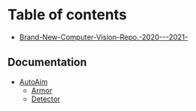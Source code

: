 # Table of contents

* [Brand-New-Computer-Vision-Repo.-2020---2021-](README.md)

## Documentation

* [AutoAim](documentation/autoaim/README.md)
  * [Armor](documentation/autoaim/armor.md)
  * [Detector](documentation/autoaim/detector.md)
